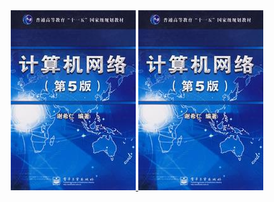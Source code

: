 

<div align="center"> 
    <a href="www.baidu.com"> <img src="https://github.com/00000H/Test/blob/master/pics/s3296854.jpg"/> </a>
    <a href="www.baidu.com"> <img src="https://github.com/00000H/Test/blob/master/pics/s3296854.jpg"/></a>
</div>
   
  
